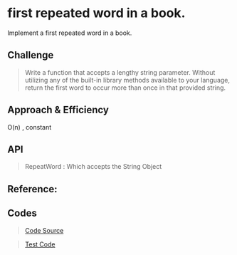 # first repeated word in a book.
Implement a first repeated word in a book.


## Challenge

> Write a function that accepts a lengthy string parameter.
> Without utilizing any of the built-in library methods available to your language, return the first word to occur more than once in that provided string.

## Approach & Efficiency
O(n) , constant 

## API
> RepeatWord : Which accepts the String Object

## Reference:


## Codes
> [Code Source](https://github.com/skadariya/data-structures-and-algorithms/blob/master/code-challenges/401/src/main/java/codeChallenge/first_repeat/FirstRepeat.java)

> [Test Code](https://github.com/skadariya/data-structures-and-algorithms/blob/master/code-challenges/401/src/test/java/codeChallenge/first_repeat/FirstRepeatTest.java)
